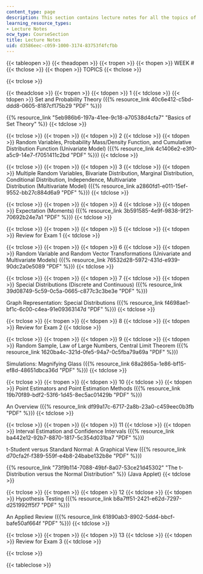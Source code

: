 ```yaml
---
content_type: page
description: This section contains lecture notes for all the topics of the course.
learning_resource_types:
- Lecture Notes
ocw_type: CourseSection
title: Lecture Notes
uid: d3586eec-c059-1000-3174-83753f4fcfbb
---
```


{{< tableopen >}}
{{< theadopen >}}
{{< tropen >}}
{{< thopen >}}
WEEK #
{{< thclose >}}
{{< thopen >}}
TOPICS
{{< thclose >}}

{{< trclose >}}

{{< theadclose >}}
{{< tropen >}}
{{< tdopen >}}
1
{{< tdclose >}}
{{< tdopen >}}
Set and Probability Theory ({{% resource_link 40c6e412-c5bd-ddd8-0605-8187cf175b29 "PDF" %}})  
  
{{% resource_link "5eb986b6-197a-41ee-9c18-a70538d4cfa7" "Basics of Set Theory" %}}
{{< tdclose >}}

{{< trclose >}}
{{< tropen >}}
{{< tdopen >}}
2
{{< tdclose >}}
{{< tdopen >}}
Random Variables, Probability Mass/Density Function, and Cumulative Distribution Function (Univariate Model) ({{% resource_link 4c1406e2-e3f0-a5c9-14e7-f7051411c2bd "PDF" %}})
{{< tdclose >}}

{{< trclose >}}
{{< tropen >}}
{{< tdopen >}}
3
{{< tdclose >}}
{{< tdopen >}}
Multiple Random Variables, Bivariate Distribution, Marginal Distribution, Conditional Distribution, Independence, Multivariate Distribution (Multivariate Model) ({{% resource_link a2860fd1-e011-15ef-9552-bb27c884d6a9 "PDF" %}})
{{< tdclose >}}

{{< trclose >}}
{{< tropen >}}
{{< tdopen >}}
4
{{< tdclose >}}
{{< tdopen >}}
Expectation (Moments) ({{% resource_link 3b591585-4e9f-9838-9f21-70692b24e7a1 "PDF" %}})
{{< tdclose >}}

{{< trclose >}}
{{< tropen >}}
{{< tdopen >}}
5
{{< tdclose >}}
{{< tdopen >}}
Review for Exam 1
{{< tdclose >}}

{{< trclose >}}
{{< tropen >}}
{{< tdopen >}}
6
{{< tdclose >}}
{{< tdopen >}}
Random Variable and Random Vector Transformations (Univariate and Multivariate Models) ({{% resource_link 76532d28-5972-431d-e939-90dc2a0e5089 "PDF" %}})
{{< tdclose >}}

{{< trclose >}}
{{< tropen >}}
{{< tdopen >}}
7
{{< tdclose >}}
{{< tdopen >}}
Special Distributions (Discrete and Continuous) ({{% resource_link 39d08749-5c59-0c5a-0665-c877c3c3be3e "PDF" %}})  
  
Graph Representation: Special Distributions ({{% resource_link f4698ae1-bf1c-6c00-c4ea-91e09363147d "PDF" %}})
{{< tdclose >}}

{{< trclose >}}
{{< tropen >}}
{{< tdopen >}}
8
{{< tdclose >}}
{{< tdopen >}}
Review for Exam 2
{{< tdclose >}}

{{< trclose >}}
{{< tropen >}}
{{< tdopen >}}
9
{{< tdclose >}}
{{< tdopen >}}
Random Sample, Law of Large Numbers, Central Limit Theorem ({{% resource_link 1620ba4c-321d-0fe5-94a7-0c5fba79a69a "PDF" %}})  
  
Simulations: Magnifying Glass ({{% resource_link 68a2865a-1e86-bf15-ef8d-48651dbca36d "PDF" %}})
{{< tdclose >}}

{{< trclose >}}
{{< tropen >}}
{{< tdopen >}}
10
{{< tdclose >}}
{{< tdopen >}}
Point Estimators and Point Estimation Methods ({{% resource_link 19b70f89-bdf2-53f6-1d45-8ec5ac01429b "PDF" %}})  
  
An Overview ({{% resource_link df99a17c-6717-2a8b-23a0-c459eec0b3fb "PDF" %}})
{{< tdclose >}}

{{< trclose >}}
{{< tropen >}}
{{< tdopen >}}
11
{{< tdclose >}}
{{< tdopen >}}
Interval Estimation and Confidence Intervals ({{% resource_link ba442e12-92b7-8870-1817-5c354d031ba7 "PDF" %}})  
  
t-Student versus Standard Normal: A Graphical View ({{% resource_link d70cfa2f-f389-559f-e4b8-24babe132b8e "PDF" %}})  
  
{{% resource_link "73f9b114-7088-49bf-8a07-53ce21d45302" "The t-Distribution versus the Normal Distribution" %}} (Java Applet)
{{< tdclose >}}

{{< trclose >}}
{{< tropen >}}
{{< tdopen >}}
12
{{< tdclose >}}
{{< tdopen >}}
Hypothesis Testing ({{% resource_link b8a7ff51-2421-e62d-7297-d251992ff5f7 "PDF" %}})  
  
An Applied Review ({{% resource_link 61890ab3-8902-5dd4-bbcf-bafe50af664f "PDF" %}})
{{< tdclose >}}

{{< trclose >}}
{{< tropen >}}
{{< tdopen >}}
13
{{< tdclose >}}
{{< tdopen >}}
Review for Exam 3
{{< tdclose >}}

{{< trclose >}}

{{< tableclose >}}
